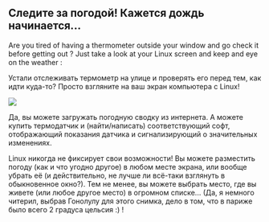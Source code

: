 <?php require("../../entete.php"); ?> <?php require("../../base.php"); ?> <?php require("../../fonctions.php"); ?>

<div id="corps">

<h2>Следите за погодой! Кажется дождь начинается... </h2>

<p>Are you tired of having a thermometer outside your window and go 
check it before getting out ? Just take a look at your Linux screen and 
keep and eye on the weather :</p>

<p>Устали отслеживать термометр на улице и проверять его перед тем,
как идти куда-то? Просто взгляните на ваш экран компьютера с Linux! </p>

<img src="Images/weather.png" />

<p>Да, вы можете загружать погодную сводку из интернета. А можете купить
термодатчик и (найти/написать) соответствующий софт, отображающий показания
датчика и сигнализирующий о значительных изменениях.</p>

<p>Linux никогда не фиксирует свои возможности! Вы можете разместить погоду
(как и что угодно другое) в любом месте экрана, или вообще убрать её (и
действительно, не лучше ли всё-таки взглянуть в обыкновенное окно?). Тем
не менее, вы можете выбрать место, где вы живете (или любое другое место)
в огромном списке... (Да, я немного читерил, выбрав Гонолулу для этого
снимка, дело в том, что в париже было всего 2 градуса цельсия :) !</p>

</div>
</body>
</html>
